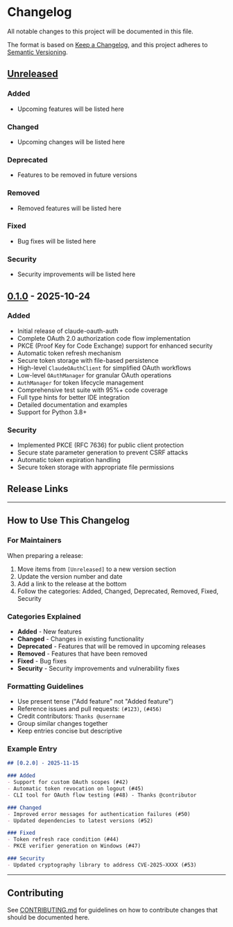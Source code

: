 # Changelog

All notable changes to this project will be documented in this file.

The format is based on [Keep a Changelog](https://keepachangelog.com/en/1.0.0/),
and this project adheres to [Semantic Versioning](https://semver.org/spec/v2.0.0.html).

## [Unreleased]

### Added
- Upcoming features will be listed here

### Changed
- Upcoming changes will be listed here

### Deprecated
- Features to be removed in future versions

### Removed
- Removed features will be listed here

### Fixed
- Bug fixes will be listed here

### Security
- Security improvements will be listed here

## [0.1.0] - 2025-10-24

### Added
- Initial release of claude-oauth-auth
- Complete OAuth 2.0 authorization code flow implementation
- PKCE (Proof Key for Code Exchange) support for enhanced security
- Automatic token refresh mechanism
- Secure token storage with file-based persistence
- High-level `ClaudeOAuthClient` for simplified OAuth workflows
- Low-level `OAuthManager` for granular OAuth operations
- `AuthManager` for token lifecycle management
- Comprehensive test suite with 95%+ code coverage
- Full type hints for better IDE integration
- Detailed documentation and examples
- Support for Python 3.8+

### Security
- Implemented PKCE (RFC 7636) for public client protection
- Secure state parameter generation to prevent CSRF attacks
- Automatic token expiration handling
- Secure token storage with appropriate file permissions

## Release Links

[Unreleased]: https://github.com/astoreyai/claude-oauth-auth/compare/v0.1.0...HEAD
[0.1.0]: https://github.com/astoreyai/claude-oauth-auth/releases/tag/v0.1.0

---

## How to Use This Changelog

### For Maintainers

When preparing a release:

1. Move items from `[Unreleased]` to a new version section
2. Update the version number and date
3. Add a link to the release at the bottom
4. Follow the categories: Added, Changed, Deprecated, Removed, Fixed, Security

### Categories Explained

- **Added** - New features
- **Changed** - Changes in existing functionality
- **Deprecated** - Features that will be removed in upcoming releases
- **Removed** - Features that have been removed
- **Fixed** - Bug fixes
- **Security** - Security improvements and vulnerability fixes

### Formatting Guidelines

- Use present tense ("Add feature" not "Added feature")
- Reference issues and pull requests: `(#123)`, `(#456)`
- Credit contributors: `Thanks @username`
- Group similar changes together
- Keep entries concise but descriptive

### Example Entry

```markdown
## [0.2.0] - 2025-11-15

### Added
- Support for custom OAuth scopes (#42)
- Automatic token revocation on logout (#45)
- CLI tool for OAuth flow testing (#48) - Thanks @contributor

### Changed
- Improved error messages for authentication failures (#50)
- Updated dependencies to latest versions (#52)

### Fixed
- Token refresh race condition (#44)
- PKCE verifier generation on Windows (#47)

### Security
- Updated cryptography library to address CVE-2025-XXXX (#53)
```

---

## Contributing

See [CONTRIBUTING.md](.github/CONTRIBUTING.md) for guidelines on how to contribute changes that should be documented here.
